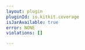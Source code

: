 ```yaml
---
layout: plugin
pluginId: io.kitkit.coverage
isJarAvailable: true
error: NONE
violations: []

---
```

